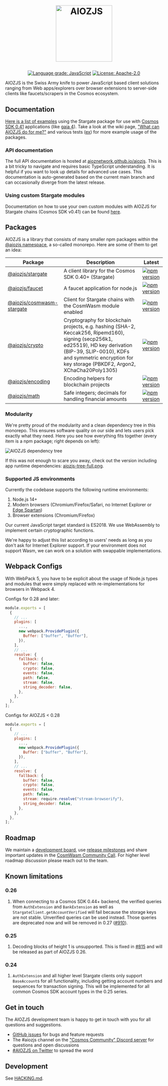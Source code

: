 <h1><p align="center"><img alt="AIOZJS" src="docs/logo-vertical-light.png" width="180" /></p></h1>

<div align="center">
  <a href="https://lgtm.com/projects/g/AIOZNetwork/aiozjs/context:javascript"><img alt="Language grade: JavaScript" src="https://img.shields.io/lgtm/grade/javascript/g/AIOZNetwork/aiozjs.svg?logo=lgtm&logoWidth=18"/></a>
  <a href="https://github.com/AIOZNetwork/aiozjs/blob/main/LICENSE">
    <img alt="License: Apache-2.0" src="https://img.shields.io/github/license/AIOZNetwork/aiozjs.svg" />
  </a>
</div>

AIOZJS is the Swiss Army knife to power JavaScript based client solutions
ranging from Web apps/explorers over browser extensions to server-side clients
like faucets/scrapers in the Cosmos ecosystem.

## Documentation

[Here is a list of examples][guided tour] using the Stargate package for use
with [Cosmos SDK 0.41] applications (like [gaia 4]). Take a look at the wiki
page,
["What can AIOZJS do for me?"](https://github.com/AIOZNetwork/aiozjs/wiki/What-can-AIOZJS-do-for-me%3F)
and various tests
([ex](https://github.com/AIOZNetwork/aiozjs/blob/main/packages/stargate/src/signingstargateclient.spec.ts))
for more example usage of the packages.

[guided tour]: https://gist.github.com/webmaster128/8444d42a7eceeda2544c8a59fbd7e1d9
[cosmos sdk 0.41]: https://github.com/cosmos/cosmos-sdk/tree/v0.41.0
[gaia 4]: https://github.com/cosmos/gaia/tree/v4.0.0

### API documentation

The full API documentation is hosted at [aioznetwork.github.io/aiozjs]. This is a bit
tricky to navigate and requires basic TypeScript understanding. It is helpful if
you want to look up details for advanced use cases. This documentation is
auto-generated based on the current main branch and can occasionally diverge
from the latest release.

[aioznetwork.github.io/aiozjs]: https://aioznetwork.github.io/aiozjs

### Using custom Stargate modules

Documentation on how to use your own custom modules with AIOZJS for Stargate
chains (Cosmos SDK v0.41) can be found
[here](https://github.com/AIOZNetwork/aiozjs/blob/main/packages/stargate/CUSTOM_PROTOBUF_CODECS.md).

## Packages

AIOZJS is a library that consists of many smaller npm packages within the
[@aiozjs namespace](https://www.npmjs.com/org/aiozjs), a so-called monorepo.
Here are some of them to get an idea:

| Package                                                 | Description                                                                                                                                                                                                                              | Latest                                                                                                                                |
| ------------------------------------------------------- | ---------------------------------------------------------------------------------------------------------------------------------------------------------------------------------------------------------------------------------------- | ------------------------------------------------------------------------------------------------------------------------------------- |
| [@aiozjs/stargate](packages/stargate)                   | A client library for the Cosmos SDK 0.40+ (Stargate)                                                                                                                                                                                     | [![npm version](https://img.shields.io/npm/v/@aiozjs/stargate.svg)](https://www.npmjs.com/package/@aiozjs/stargate)                   |
| [@aiozjs/faucet](packages/faucet)                       | A faucet application for node.js                                                                                                                                                                                                         | [![npm version](https://img.shields.io/npm/v/@aiozjs/faucet.svg)](https://www.npmjs.com/package/@aiozjs/faucet)                       |
| [@aiozjs/cosmwasm-stargate](packages/cosmwasm-stargate) | Client for Stargate chains with the CosmWasm module enabled                                                                                                                                                                              | [![npm version](https://img.shields.io/npm/v/@aiozjs/cosmwasm-stargate.svg)](https://www.npmjs.com/package/@aiozjs/cosmwasm-stargate) |
| [@aiozjs/crypto](packages/crypto)                       | Cryptography for blockchain projects, e.g. hashing (SHA-2, Keccak256, Ripemd160), signing (secp256k1, ed25519), HD key derivation (BIP-39, SLIP-0010), KDFs and symmetric encryption for key storage (PBKDF2, Argon2, XChaCha20Poly1305) | [![npm version](https://img.shields.io/npm/v/@aiozjs/crypto.svg)](https://www.npmjs.com/package/@aiozjs/crypto)                       |
| [@aiozjs/encoding](packages/encoding)                   | Encoding helpers for blockchain projects                                                                                                                                                                                                 | [![npm version](https://img.shields.io/npm/v/@aiozjs/encoding.svg)](https://www.npmjs.com/package/@aiozjs/encoding)                   |
| [@aiozjs/math](packages/math)                           | Safe integers; decimals for handling financial amounts                                                                                                                                                                                   | [![npm version](https://img.shields.io/npm/v/@aiozjs/math.svg)](https://www.npmjs.com/package/@aiozjs/math)                           |

### Modularity

We're pretty proud of the modularity and a clean dependency tree in this
monorepo. This ensures software quality on our side and lets users pick exactly
what they need. Here you see how everything fits together (every item is a npm
package; right depends on left):

![AIOZJS dependency tree](docs/aiozjs-tree.png)

If this was not enough to scare you away, check out the version including app
runtime dependencies: [aiozjs-tree-full.png](docs/aiozjs-tree-full.png).

<!--
Build with depsight (https://github.com/webmaster128/depsight), using:

from_npm . | depsight --include "^@aiozjs" --format png --dpi 150 --output docs/aiozjs-tree.png
from_npm . | depsight --exclude aiozjs-monorepo-root --format png --dpi 150 --output docs/aiozjs-tree-full.png
optipng docs/aiozjs-tree*.png
-->

### Supported JS environments

Currently the codebase supports the following runtime environments:

1. Node.js 14+
2. Modern browsers (Chromium/Firefox/Safari, no Internet Explorer or
   [Edge Spartan](https://en.wikipedia.org/wiki/Microsoft_Edge#Development))
3. Browser extensions (Chromium/Firefox)

Our current JavaScript target standard is ES2018. We use WebAssembly to
implement certain cryptographic functions.

We're happy to adjust this list according to users' needs as long as you don't
ask for Internet Explorer support. If your environment does not support Wasm, we
can work on a solution with swappable implementations.

## Webpack Configs

With WebPack 5, you have to be explicit about the usage of Node.js types and
modules that were simply replaced with re-implementations for browsers in
Webpack 4.

Configs for 0.28 and later:

```js
module.exports = [
  {
    // ...
    plugins: [
      ...,
      new webpack.ProvidePlugin({
        Buffer: ["buffer", "Buffer"],
      }),
    ],
    // ...
    resolve: {
      fallback: {
        buffer: false,
        crypto: false,
        events: false,
        path: false,
        stream: false,
        string_decoder: false,
      },
    },
  },
];
```

Configs for AIOZJS < 0.28

```js
module.exports = [
  {
    // ...
    plugins: [
      ...,
      new webpack.ProvidePlugin({
        Buffer: ["buffer", "Buffer"],
      }),
    ],
    // ...
    resolve: {
      fallback: {
        buffer: false,
        crypto: false,
        events: false,
        path: false,
        stream: require.resolve("stream-browserify"),
        string_decoder: false,
      },
    },
  },
];
```

## Roadmap

We maintain a [development board](https://github.com/orgs/cosmos/projects/6),
use [release milestones](https://github.com/AIOZNetwork/aiozjs/milestones) and share
important updates in the [CosmWasm Community Call]. For higher level roadmap
discussion please reach out to the team.

[cosmwasm community call]: https://github.com/CosmWasm/cosmwasm/issues?q=label%3A%22Community+Call+%F0%9F%97%BA%F0%9F%93%9E%22

## Known limitations

### 0.26

1. When connecting to a Cosmos SDK 0.44+ backend, the verified queries from
   `AuthExtension` and `BankExtension` as well as
   `StargateClient.getAccountVerified` will fail because the storage keys are
   not stable. Unverified queries can be used instead. Those queries are
   deprecated now and will be removed in 0.27 ([#910]).

[#910]: https://github.com/AIOZNetwork/aiozjs/pull/910

### 0.25

1. Decoding blocks of height 1 is unsupported. This is fixed in [#815] and will
   be released as part of AIOZJS 0.26.

[#815]: https://github.com/AIOZNetwork/aiozjs/pull/815

### 0.24

1. `AuthExtension` and all higher level Stargate clients only support
   `BaseAccount`s for all functionality, including getting account numbers and
   sequences for transaction signing. This will be implemented for all common
   Cosmos SDK account types in the 0.25 series.

## Get in touch

The AIOZJS development team is happy to get in touch with you for all questions
and suggestions.

- [GitHub issues](https://github.com/AIOZNetwork/aiozjs/issues) for bugs and feature
  requests
- The #aiozjs channel on the
  ["Cosmos Community" Discord server](https://discord.gg/vcExX9T) for questions
  and open discussions
- [#AIOZJS on Twitter](https://twitter.com/search?q=%23AIOZJS) to spread the
  word

## Development

See [HACKING.md](HACKING.md).
